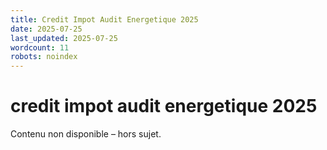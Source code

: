 ```yaml
---
title: Credit Impot Audit Energetique 2025
date: 2025-07-25
last_updated: 2025-07-25
wordcount: 11
robots: noindex
---
```


# credit impot audit energetique 2025

Contenu non disponible – hors sujet.